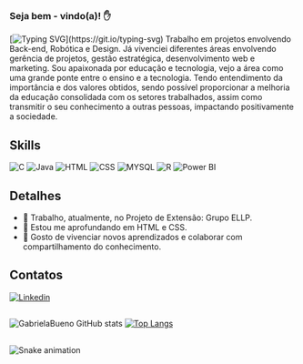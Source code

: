 ### Seja bem - vindo(a)! ✋

[![Typing SVG](https://readme-typing-svg.herokuapp.com/?color=00FF7F&size=35&center=true&vCenter=true&width=1000&lines=Olá,Me+chamo+Gabriela+Bueno!;Developer+;Sou+de+Cornélio+Procópio,+PR.;+E+estudante+de+Engenharia+da+Computação.)](https://git.io/typing-svg)
Trabalho em projetos envolvendo Back-end, Robótica e Design. Já vivenciei diferentes áreas envolvendo gerência de projetos, gestão estratégica, desenvolvimento web e marketing. Sou apaixonada por educação e tecnologia, vejo a área  como uma grande ponte entre o ensino e a tecnologia. Tendo entendimento da importância e dos valores obtidos, sendo possível proporcionar a melhoria da educação consolidada com os setores trabalhados, assim como transmitir o seu conhecimento a outras pessoas, impactando positivamente a sociedade.

## Skills
![C](https://img.shields.io/badge/C-00599C?style=for-the-badge&logo=c&logoColor=white)
![Java](https://img.shields.io/badge/Java-ED8B00?style=for-the-badge&logo=java&logoColor=white)
![HTML](https://img.shields.io/badge/HTML-239120?style=for-the-badge&logo=html5&logoColor=white)
![CSS](https://img.shields.io/badge/CSS-239120?&style=for-the-badge&logo=css3&logoColor=white)
![MYSQL](https://img.shields.io/badge/MySQL-00000F?style=for-the-badge&logo=mysql&logoColor=white)
![R](https://img.shields.io/badge/R-276DC3?style=for-the-badge&logo=r&logoColor=white)
![Power BI](https://img.shields.io/badge/PowerBI-F2C811?style=for-the-badge&logo=Power%20BI&logoColor=white)

## Detalhes
- 🔭 Trabalho, atualmente, no Projeto de Extensão: Grupo ELLP.
- 🌱 Estou me aprofundando em HTML e CSS.
- 🤗 Gosto de vivenciar novos aprendizados e colaborar com compartilhamento do conhecimento.

## Contatos
[![Linkedin](https://img.shields.io/badge/LinkedIn-0077B5?style=for-the-badge&logo=linkedin&logoColor=white)](https://www.linkedin.com/in/gabrielabueno-/)

## 
![GabrielaBueno GitHub stats](https://github-readme-stats.vercel.app/api?username=GabrielaBueno&show_icons=true&theme=chartreuse-dark) 
[![Top Langs](https://github-readme-stats.vercel.app/api/top-langs/?username=GabrielaBueno&layout=compact&theme=chartreuse-dark)](https://github.com/anuraghazra/github-readme-stats)

##
![Snake animation](https://github.com/GabrielaBueno/GabrielaBueno/blob/output/github-contribution-grid-snake.svg)
